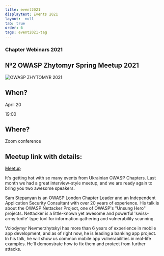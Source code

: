 ```yaml
---
title: event2021
displaytext: Events 2021
layout:  null
tab: true
order: 6
tags: event2021-tag
---
```

### Chapter Webinars 2021

## №2 OWASP Zhytomyr Spring Meetup 2021

![OWASP ZHYTOMYR 2021](assets/images/meetup/Owasp2021n2 "OWASP Zhytomyr 2021")

## When?
April 20

19:00

## Where?
Zoom conference

## Meetup link with details:
[Meetup](https://www.meetup.com/OWASP-Zhytomyr-Chapter/events/277380259/?isFirstPublish=true)

It's getting hot with so many events from Ukrainian OWASP Chapters. Last month we had a great interview-style meetup, and we are ready again to bring you two awesome speakers.

Sam Stepanyan is an OWASP London Chapter Leader and an Independent Application Security Consultant with over 20 years of experience.
His talk is about the OWASP Nettacker Project, one of OWASP's "Unsung Hero" projects. Nettacker is a little-known yet awesome and powerful 'swiss-army-knife' type tool for information gathering and vulnerability scanning.

Volodymyr Nevmerzhytskyi has more than 6 years of experience in mobile app development, and as of right now, he is leading a banking app project.
In his talk, he will show us common mobile app vulnerabilities in real-life examples. He'll demonstrate how to fix them and protect from further attacks.
